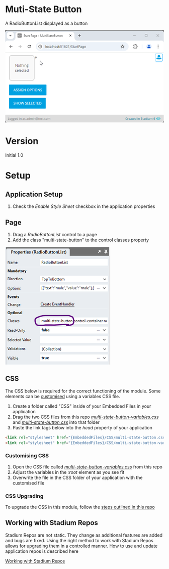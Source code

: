 # Muti-State Button <!-- omit in toc -->

A RadioButtonList displayed as a button

![](images/view.gif)

# Version
Initial 1.0

# Setup

## Application Setup
1. Check the *Enable Style Sheet* checkbox in the application properties

## Page
1. Drag a *RadioButtonList* control to a page
2. Add the class "multi-state-button" to the control classes property

![](images/multi-state-class.png)

## CSS
The CSS below is required for the correct functioning of the module. Some elements can be [customised](#customising-css) using a variables CSS file. 

1. Create a folder called "CSS" inside of your Embedded Files in your application
2. Drag the two CSS files from this repo [*multi-state-button-variables.css*](multi-state-button-variables.css) and [*multi-state-button.css*](multi-state-button.css) into that folder
3. Paste the link tags below into the *head* property of your application
```html
<link rel="stylesheet" href="{EmbeddedFiles}/CSS/multi-state-button.css">
<link rel="stylesheet" href="{EmbeddedFiles}/CSS/multi-state-button-variables.css">
``` 

### Customising CSS
1. Open the CSS file called [*multi-state-button-variables.css*](multi-state-button-variables.css) from this repo
2. Adjust the variables in the *:root* element as you see fit
3. Overwrite the file in the CSS folder of your application with the customised file

### CSS Upgrading
To upgrade the CSS in this module, follow the [steps outlined in this repo](https://github.com/stadium-software/samples-upgrading)

## Working with Stadium Repos
Stadium Repos are not static. They change as additional features are added and bugs are fixed. Using the right method to work with Stadium Repos allows for upgrading them in a controlled manner. How to use and update application repos is described here 

[Working with Stadium Repos](https://github.com/stadium-software/samples-upgrading)